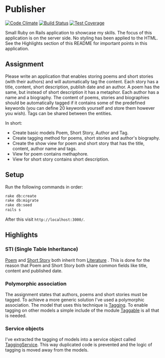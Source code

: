 # Publisher
[![Code Climate](https://codeclimate.com/github/brianvanburken/publisher/badges/gpa.svg)](https://codeclimate.com/github/brianvanburken/publisher)
[![Build Status](https://travis-ci.org/brianvanburken/publisher-rails.svg?branch=master)](https://travis-ci.org/brianvanburken/publisher-rails)
[![Test Coverage](https://codeclimate.com/github/brianvanburken/publisher/badges/coverage.svg)](https://codeclimate.com/github/brianvanburken/publisher/coverage)

Small Ruby on Rails application to showcase my skills. The focus of this application
is on the server side. No styling has been applied to the HTML. See the Highlights
section of this README for important points in this application.

## Assignment
Please write an application that enables storing poems and short stories (with their authors) and will automatically tag the content. Each story has a title, content, short description, publish date and an author. A poem has the same, but instead of short description it has a metaphor. Each author has a name and a biography. The content of poems, stories and biographies should be automatically tagged if it contains some of the predefined keywords (you can define 20 keywords yourself and store them however you wish). Tags can be shared between the entities.

In short:
- Create basic models Poem, Short Story, Author and Tag.
- Create tagging method for poems, short stories and author's biography.
- Create the show view for poem and short story that has the title, content, author name and tags.
- View for poem contains methaphore.
- View for short story contains short description.

## Setup
Run the following commands in order:
```bash
rake db:create
rake db:migrate
rake db:seed
rails s
```
After this visit ```http://localhost:3000/```.

## Highlights
### STI (Single Table Inheritance)
[Poem](app/models/poem.rb) and [Short Story](app/models/short_story.rb)
both inherit from [Literature](app/models/literature.rb)
. This is done for the reason that Poem and Short
Story both share common fields like title, content and published date.

### Polymorphic association
The assignment states that authors, poems and short stories must be tagged. To
achieve a more generic solution I've used a polymorphic association. The model
that uses this technique is [Tagging](app/models/tagging.rb).
To enable tagging on other models a simple include of the module [Taggable](app/models/concerns/taggable.rb)
is all that is needed.

### Service objects
I've extracted the tagging of models into a service object called [TaggingService](app/services/tagging_service.rb).
This way duplicated code is prevented and the logic of tagging is moved away from the models.
